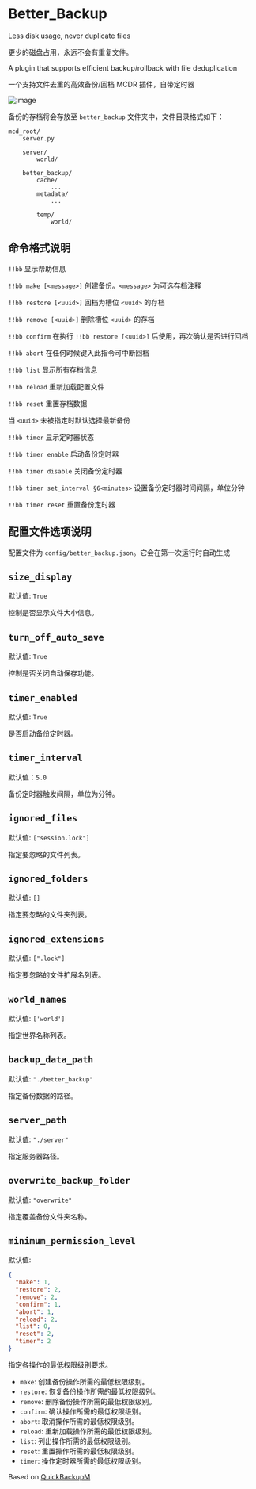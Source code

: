 # Better_Backup
Less disk usage, never duplicate files

更少的磁盘占用，永远不会有重复文件。

A plugin that supports efficient backup/rollback with file deduplication

一个支持文件去重的高效备份/回档 MCDR 插件，自带定时器

![image](https://github.com/z0z0r4/better_backup/assets/78744121/7a5464d0-229b-47bf-aa8a-9abb02dd1f5c)

备份的存档将会存放至 `better_backup` 文件夹中，文件目录格式如下：
```
mcd_root/
    server.py

    server/
        world/

    better_backup/
        cache/
            ...
        metadata/
            ...

        temp/
            world/
```


## 命令格式说明

`!!bb` 显示帮助信息

`!!bb make [<message>]` 创建备份。`<message>` 为可选存档注释

`!!bb restore [<uuid>]` 回档为槽位 `<uuid>` 的存档

`!!bb remove [<uuid>]` 删除槽位 `<uuid>` 的存档

`!!bb confirm` 在执行 `!!bb restore [<uuid>]` 后使用，再次确认是否进行回档

`!!bb abort` 在任何时候键入此指令可中断回档

`!!bb list` 显示所有存档信息

`!!bb reload` 重新加载配置文件

`!!bb reset` 重置存档数据

当 `<uuid>` 未被指定时默认选择最新备份

`!!bb timer` 显示定时器状态

`!!bb timer enable` 启动备份定时器

`!!bb timer disable` 关闭备份定时器

`!!bb timer set_interval §6<minutes>` 设置备份定时器时间间隔，单位分钟

`!!bb timer reset` 重置备份定时器

## 配置文件选项说明

配置文件为 `config/better_backup.json`。它会在第一次运行时自动生成

## `size_display` 

默认值: `True`

控制是否显示文件大小信息。

## `turn_off_auto_save` 

默认值: `True`

控制是否关闭自动保存功能。

## `timer_enabled`

默认值: `True`

是否启动备份定时器。

## `timer_interval`

默认值：`5.0`

备份定时器触发间隔，单位为分钟。

## `ignored_files` 

默认值: `["session.lock"]`

指定要忽略的文件列表。

## `ignored_folders` 

默认值: `[]`

指定要忽略的文件夹列表。

## `ignored_extensions` 

默认值: `[".lock"]`

指定要忽略的文件扩展名列表。

## `world_names` 

默认值: `['world']`

指定世界名称列表。

## `backup_data_path` 

默认值: `"./better_backup"`

指定备份数据的路径。

## `server_path` 

默认值: `"./server"`

指定服务器路径。

## `overwrite_backup_folder` 

默认值: `"overwrite"`

指定覆盖备份文件夹名称。

## `minimum_permission_level` 

默认值: 
```json
{
  "make": 1,
  "restore": 2,
  "remove": 2,
  "confirm": 1,
  "abort": 1,
  "reload": 2,
  "list": 0,
  "reset": 2,
  "timer": 2
}
```

指定各操作的最低权限级别要求。

- `make`: 创建备份操作所需的最低权限级别。
- `restore`: 恢复备份操作所需的最低权限级别。
- `remove`: 删除备份操作所需的最低权限级别。
- `confirm`: 确认操作所需的最低权限级别。
- `abort`: 取消操作所需的最低权限级别。
- `reload`: 重新加载操作所需的最低权限级别。
- `list`: 列出操作所需的最低权限级别。
- `reset`: 重置操作所需的最低权限级别。
- `timer`: 操作定时器所需的最低权限级别。

Based on [QuickBackupM](https://github.com/TISUnion/QuickBackupM)
